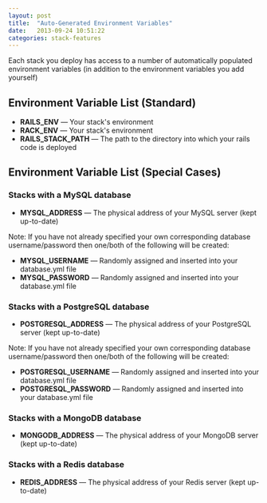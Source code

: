 ```yaml
---
layout: post
title:  "Auto-Generated Environment Variables"
date:   2013-09-24 10:51:22
categories: stack-features
---
```


<p class="lead">Each stack you deploy has access to a number of automatically populated environment variables (in addition to the environment variables you add yourself)</p>

## Environment Variable List (Standard)

- **RAILS_ENV** &mdash; Your stack's environment
- **RACK_ENV** &mdash; Your stack's environment
- **RAILS_STACK_PATH** &mdash; The path to the directory into which your rails code is deployed

## Environment Variable List (Special Cases)

<h3>Stacks with a MySQL database</h3>

- **MYSQL_ADDRESS** &mdash; The physical address of your MySQL server (kept up-to-date)

Note: If you have not already specified your own corresponding database username/password then one/both of the following will be created:
- **MYSQL_USERNAME** &mdash; Randomly assigned and inserted into your database.yml file
- **MYSQL_PASSWORD** &mdash; Randomly assigned and inserted into your database.yml file

<h3>Stacks with a PostgreSQL database</h3>

- **POSTGRESQL_ADDRESS** &mdash; The physical address of your PostgreSQL server (kept up-to-date)

Note: If you have not already specified your own corresponding database username/password then one/both of the following will be created:
- **POSTGRESQL_USERNAME** &mdash; Randomly assigned and inserted into your database.yml file
- **POSTGRESQL_PASSWORD** &mdash; Randomly assigned and inserted into your database.yml file

<h3>Stacks with a MongoDB database</h3>

- **MONGODB_ADDRESS** &mdash; The physical address of your MongoDB server (kept up-to-date)

<h3>Stacks with a Redis database</h3>

- **REDIS_ADDRESS** &mdash; The physical address of your Redis server (kept up-to-date)



